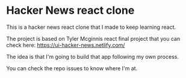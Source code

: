 # Hacker News react clone

This is a hacker news react clone that I made to keep learning react.

The project is based on Tyler Mcginnis react final project that you can check here: <https://ui-hacker-news.netlify.com/>

The idea is that I'm going to build that app following my own process.

You can check the repo issues to know where I'm at.
